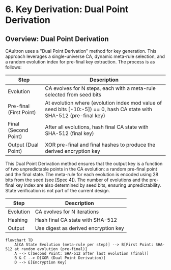 

# 6. Key Derivation: Dual Point Derivation


## Overview: Dual Point Derivation

CAultron uses a "Dual Point Derivation" method for key generation. This approach leverages a single-universe CA, dynamic meta-rule selection, and a random evolution index for pre-final key extraction. The process is as follows:


| Step      | Description |
|-----------|-------------|
| Evolution | CA evolves for N steps, each with a meta-rule selected from seed bits |
| Pre-final (First Point) | At evolution where (evolution index mod value of seed bits [-10:-5]) == 0, hash CA state with SHA-512 (pre-final key) |
| Final (Second Point)    | After all evolutions, hash final CA state with SHA-512 (final key) |
| Output (Dual Point)     | XOR pre-final and final hashes to produce the derived encryption key |


This Dual Point Derivation method ensures that the output key is a function of two unpredictable points in the CA evolution: a random pre-final point and the final state. The meta-rule for each evolution is encoded using 28 bits from the seed (see [Spec 4]). The number of evolutions and the pre-final key index are also determined by seed bits, ensuring unpredictability. State verification is not part of the current design.

| Step      | Description |
|-----------|-------------|
| Evolution | CA evolves for N iterations |
| Hashing   | Hash final CA state with SHA-512 |
| Output    | Use digest as derived encryption key |



```mermaid
flowchart TD
    A[CA State Evolution (meta-rule per step)] --> B[First Point: SHA-512 at random evolution (pre-final)]
    A --> C[Second Point: SHA-512 after last evolution (final)]
    B & C --> D[XOR (Dual Point Derivation)]
    D --> E[Encryption Key]
```
